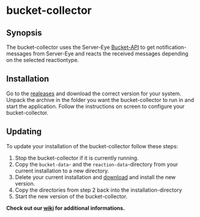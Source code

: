 # bucket-collector

## Synopsis

The bucket-collector uses the Server-Eye [Bucket-API](https://api.server-eye.de/docs/1/#/customer/get_bucket_empty) to get notification-messages from Server-Eye and reacts the received messages depending on the selected reactiontype.

## Installation

Go to the [realeases](https://github.com/Server-Eye/bucket-collector/releases) and download the correct version for your system. 
Unpack the archive in the folder you want the bucket-collector to run in and start the application. Follow the instructions on screen to configure your bucket-collector.

## Updating

To update your installation of the bucket-collector follow these steps:

1. Stop the bucket-collector if it is currently running.
2. Copy the `bucket-data`- and the `reaction-data`-directory from your current installation to a new directory.
3. Delete your current installation and [download](https://github.com/Server-Eye/bucket-collector/releases) and install the new version.
4. Copy the directories from step 2 back into the installation-directory
5. Start the new version of the bucket-collector. 


**Check out our [wiki](https://github.com/Server-Eye/bucket-collector/wiki) for additional informations.**